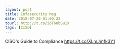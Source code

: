 ```yaml
---
layout: post
title: Infosecurity Mag
date: 2018-07-20 01:00:22
tourl: http://t.co/ioT6nbGu1X
tags: [CISO]
---
```

CISO's Guide to Compliance https://t.co/XLmJmfk3Y1
